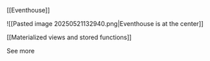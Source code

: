 [[Eventhouse]]

![[Pasted image 20250521132940.png|Eventhouse is at the center]]

[[Materialized views and stored functions]]

See more

